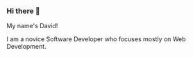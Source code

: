 <h3>Hi there 👋<br /></h3>

My name's David! <br />

I am a novice Software Developer who focuses mostly on Web Development. <br />
